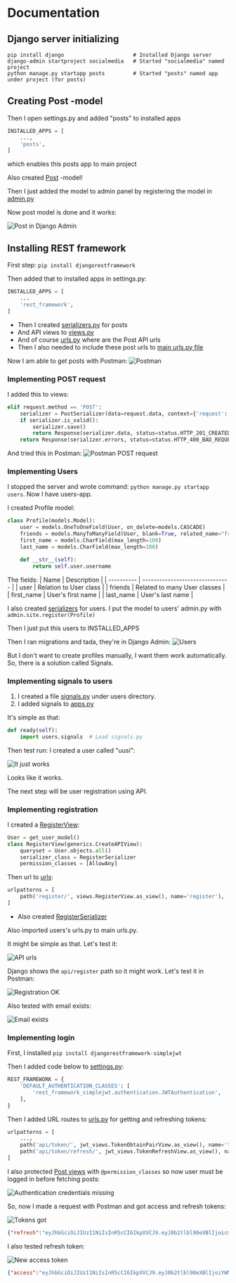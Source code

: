 # Documentation 

## Django server initializing

```
pip install django                      # Installed Django server
django-admin startproject socialmedia   # Started "socialmedia" named project
python manage.py startapp posts         # Started "posts" named app under project (for posts)
```

## Creating Post -model

Then I open settings.py and added "posts" to installed apps

```python
INSTALLED_APPS = [
    ...,
    'posts',
]
```

which enables this posts app to main project

Also created [Post](socialmedia/posts/models.py) -model!

Then I just added the model to admin panel by registering the model in [admin.py](socialmedia/posts/admin.py)

Now post model is done and it works:

![Post in Django Admin](screenshots/1_post_works.png)

## Installing REST framework

First step: ```pip install djangorestframework```

Then added that to installed apps in settings.py:

```python
INSTALLED_APPS = [
    ...
    'rest_framework',
]
```

- Then I created [serializers.py](socialmedia/posts/serializers.py) for posts
- And API views to [views.py](socialmedia/posts/views.py)
- And of course [urls.py](socialmedia/posts/urls.py) where are the Post API urls
- Then I also needed to include these post urls to [main urls.py file](socialmedia/socialmedia/urls.py)

Now I am able to get posts with Postman:
![Postman](screenshots/2_postman_get_posts.png)

### Implementing POST request

I added this to views:
```python
elif request.method == 'POST':
    serializer = PostSerializer(data=request.data, context={'request': request})
    if serializer.is_valid():
        serializer.save()
        return Response(serializer.data, status=status.HTTP_201_CREATED)
    return Response(serializer.errors, status=status.HTTP_400_BAD_REQUEST)
```

And tried this in Postman:
![Postman POST request](screenshots/3_post_request.png)

### Implementing Users

I stopped the server and wrote command: ```python manage.py startapp users```. Now I have users-app.

I created Profile model:

```python
class Profile(models.Model):
    user = models.OneToOneField(User, on_delete=models.CASCADE)
    friends = models.ManyToManyField(User, blank=True, related_name="friend_profiles")
    first_name = models.CharField(max_length=100)
    last_name = models.CharField(max_length=100)

    def __str__(self):
        return self.user.username
```

The fields:
| Name       | Description                     |
| ---------- | ------------------------------- |
| user       | Relation to User class          |
| friends    | Related to many User classes    |
| first_name | User's first name               |
| last_name  | User's last name                |

I also created [serializers](socialmedia/users/serializers.py) for users. I put the model to users' admin.py with ```admin.site.register(Profile)```

Then I just put this users to INSTALLED_APPS

Then I ran migrations and tada, they're in Django Admin:
![Users](screenshots/4_users.png)

But I don't want to create profiles manually, I want them work automatically. So, there is a solution called Signals.

### Implementing signals to users

1. I created a file [signals.py](socialmedia/users/signals.py) under users directory. 
2. I added signals to [apps.py](socialmedia/users/apps.py)

It's simple as that:
```python
def ready(self):
    import users.signals  # Load signals.py
```

Then test run: I created a user called "uusi":

![It just works](screenshots/5_automatic_user_profile_creation.png)

Looks like it works.

The next step will be user registration using API.

### Implementing registration

I created a [RegisterView](socialmedia/users/views.py):

```python
User = get_user_model()
class RegisterView(generics.CreateAPIView):
    queryset = User.objects.all()
    serializer_class = RegisterSerializer
    permission_classes = [AllowAny]
```

Then url to [urls](socialmedia/users/urls.py):

```python
urlpatterns = [
    path('register/', views.RegisterView.as_view(), name='register'),
]
```

- Also created [RegisterSerializer](socialmedia/users/serializers.py)

Also imported users's urls.py to main urls.py.

It might be simple as that. Let's test it:

![API urls](screenshots/6_latest_api_urls.png)

Django shows the ```api/register``` path so it might work. Let's test it in Postman:

![Registration OK](screenshots/7_registering_works.png)

Also tested with email exists:

![Email exists](screenshots/8_email_exists.png)

### Implementing login

First, I installed ```pip install djangorestframework-simplejwt```

Then I added code below to [settings.py](socialmedia/socialmedia/settings.py):

```python
REST_FRAMEWORK = {
    'DEFAULT_AUTHENTICATION_CLASSES': [
        'rest_framework_simplejwt.authentication.JWTAuthentication',
    ],
}
```

Then I added URL routes to [urls.py](socialmedia/socialmedia/urls.py) for getting and refreshing tokens:

```python
urlpatterns = [
    ...,
    path('api/token/', jwt_views.TokenObtainPairView.as_view(), name='token_obtain_pair'),
    path('api/token/refresh/', jwt_views.TokenRefreshView.as_view(), name='token_refresh'),
]
```

I also protected [Post views](socialmedia/posts/views.py) with ```@permission_classes``` so now user must be logged in before fetching posts:

![Authentication credentials missing](screenshots/9_authentication_failed.png)

So, now I made a request with Postman and got access and refresh tokens:

![Tokens got](screenshots/10_got_tokens.png)

```json
{"refresh":"eyJhbGciOiJIUzI1NiIsInR5cCI6IkpXVCJ9.eyJ0b2tlbl90eXBlIjoicmVmcmVzaCIsImV4cCI6MTc0NDgxMTcxMywiaWF0IjoxNzQ0NzI1MzEzLCJqdGkiOiJiOGJlNDg4NzY2N2Q0MjA4YjU2ZDMwOWVlODdiYTdkYiIsInVzZXJfaWQiOjN9.hSL16Hc-oyUvHiblP4XhtzwgPlG63oDZLb9u-SxgfUI","access":"eyJhbGciOiJIUzI1NiIsInR5cCI6IkpXVCJ9.eyJ0b2tlbl90eXBlIjoiYWNjZXNzIiwiZXhwIjoxNzQ0NzI1NjEzLCJpYXQiOjE3NDQ3MjUzMTMsImp0aSI6IjI5M2U4M2JjOGM2NDQzMzk4NzFmNjg4NzBkMzEzZjlhIiwidXNlcl9pZCI6M30.DabXO6PFBMBQOopIORJctiWIw_dgTc0adaGNchfwZcY"}
```

I also tested refresh token:

![New access token](screenshots/11_got_new_access_token.png)

```json
{"access":"eyJhbGciOiJIUzI1NiIsInR5cCI6IkpXVCJ9.eyJ0b2tlbl90eXBlIjoiYWNjZXNzIiwiZXhwIjoxNzQ0NzI1NzU4LCJpYXQiOjE3NDQ3MjUzMTMsImp0aSI6Ijc4MmExZTAzNmE0MzQxNmM4Mjk3YTFiMmE3ZDE0ZmQ4IiwidXNlcl9pZCI6M30.vj3qp_0zdo7ZOszrDgKcREquYIiygYUo1PX7tQNwqhs"}
```







